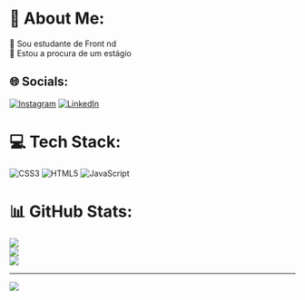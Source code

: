 # 💫 About Me:
🔭 Sou estudante de Front nd<br>👯 Estou a procura de um estágio <br>


## 🌐 Socials:
[![Instagram](https://img.shields.io/badge/Instagram-%23E4405F.svg?logo=Instagram&logoColor=white)](https://instagram.com/https://www.instagram.com/thiiago_cm/) [![LinkedIn](https://img.shields.io/badge/LinkedIn-%230077B5.svg?logo=linkedin&logoColor=white)](https://linkedin.com/in/www.linkedin.com/in/thiagopro) 

# 💻 Tech Stack:
![CSS3](https://img.shields.io/badge/css3-%231572B6.svg?style=for-the-badge&logo=css3&logoColor=white) ![HTML5](https://img.shields.io/badge/html5-%23E34F26.svg?style=for-the-badge&logo=html5&logoColor=white) ![JavaScript](https://img.shields.io/badge/javascript-%23323330.svg?style=for-the-badge&logo=javascript&logoColor=%23F7DF1E)
# 📊 GitHub Stats:
![](https://github-readme-stats.vercel.app/api?username=othiagopro&theme=synthwave&hide_border=true&include_all_commits=false&count_private=false)<br/>
![](https://github-readme-streak-stats.herokuapp.com/?user=othiagopro&theme=synthwave&hide_border=true)<br/>
![](https://github-readme-stats.vercel.app/api/top-langs/?username=othiagopro&theme=synthwave&hide_border=true&include_all_commits=false&count_private=false&layout=compact)

---
[![](https://visitcount.itsvg.in/api?id=othiagopro&icon=0&color=0)](https://visitcount.itsvg.in)

<!-- Proudly created with GPRM ( https://gprm.itsvg.in ) -->